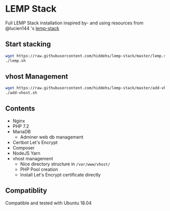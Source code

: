 # LEMP Stack

Full LEMP Stack installation inspired by- and using resources from @lucien144 's [lemp-stack](https://github.com/lucien144/lemp-stack)

## Start stacking

```sh
wget https://raw.githubusercontent.com/hiddehs/lemp-stack/master/lemp.sh -O lemp.sh && chmod u+x lemp.sh
./lemp.sh
```

## vhost Management

```sh
wget https://raw.githubusercontent.com/hiddehs/lemp-stack/master/add-vhost.sh -O add-vhost.sh && chmod u+x add-vhost.sh
./add-vhost.sh
```

## Contents

- Nginx
- PHP 7.2
- MariaDB
  - Adminer web db management
- Certbot Let's Encrypt
- Composer
- NodeJS Yarn
- vhost management
  - Nice directory structure in `/var/www/vhost/`
  - PHP Pool creation
  - Install Let's Encrypt certificate directly

## Compatiblity

Compatible and tested with Ubuntu 18.04
